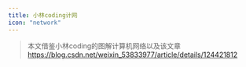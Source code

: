 ```yaml
---
title: 小林coding计网
icon: "network"
---
```


> 本文借鉴小林coding的图解计算机网络以及该文章<https://blog.csdn.net/weixin_53833977/article/details/124421812>
